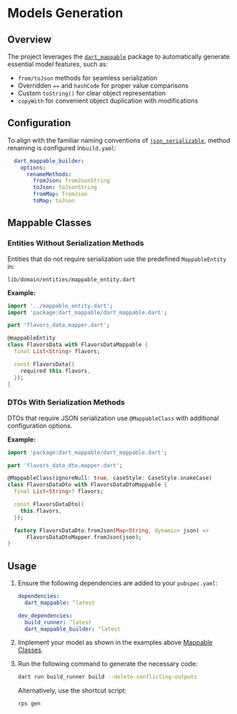 # Models Generation

## Overview

The project leverages the [`dart_mappable`](https://pub.dev/packages/dart_mappable) package to
automatically generate essential model features, such as:

- `from/toJson` methods for seamless serialization
- Overridden `==` and `hashCode` for proper value comparisons
- Custom `toString()` for clear object representation
- `copyWith` for convenient object duplication with modifications

## Configuration

To align with the familiar naming conventions of
[`json_serializable`](https://pub.dev/packages/json_serializable),
method renaming is configured in`build.yaml`:

```yaml
  dart_mappable_builder:
    options:
      renameMethods:
        fromJson: fromJsonString
        toJson: toJsonString
        fromMap: fromJson
        toMap: toJson
```

## Mappable Classes

### Entities Without Serialization Methods

Entities that do not require serialization use the predefined `MappableEntity` in:

```
lib/domain/entities/mappable_entity.dart
```

**Example:**

```dart
import '../mappable_entity.dart';
import 'package:dart_mappable/dart_mappable.dart';

part 'flavors_data.mapper.dart';

@mappableEntity
class FlavorsData with FlavorsDataMappable {
  final List<String> flavors;

  const FlavorsData({
    required this.flavors,
  });
}
```

### DTOs With Serialization Methods

DTOs that require JSON serialization use `@MappableClass` with additional configuration options.

**Example:**

```dart
import 'package:dart_mappable/dart_mappable.dart';

part 'flavors_data_dto.mapper.dart';

@MappableClass(ignoreNull: true, caseStyle: CaseStyle.snakeCase)
class FlavorsDataDto with FlavorsDataDtoMappable {
  final List<String>? flavors;

  const FlavorsDataDto({
    this.flavors,
  });

  factory FlavorsDataDto.fromJson(Map<String, dynamic> json) =>
      FlavorsDataDtoMapper.fromJson(json);
}
```

## Usage

1. Ensure the following dependencies are added to your `pubspec.yaml`:

   ```yaml
   dependencies:
     dart_mappable: ^latest

   dev_dependencies:
     build_runner: ^latest
     dart_mappable_builder: ^latest
   ```

2. Implement your model as shown in the examples above [Mappable Classes](#mappable-classes).

3. Run the following command to generate the necessary code:

   ```bash
   dart run build_runner build --delete-conflicting-outputs
   ```

   Alternatively, use the shortcut script:

   ```bash
   rps gen
   ```

